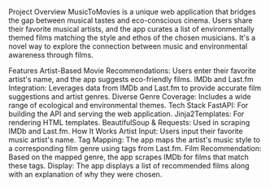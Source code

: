 Project Overview
MusicToMovies is a unique web application that bridges the gap between musical tastes and eco-conscious cinema. Users share their favorite musical artists, and the app curates a list of environmentally themed films matching the style and ethos of the chosen musicians. It's a novel way to explore the connection between music and environmental awareness through films.

Features
Artist-Based Movie Recommendations: Users enter their favorite artist's name, and the app suggests eco-friendly films.
IMDb and Last.fm Integration: Leverages data from IMDb and Last.fm to provide accurate film suggestions and artist genres.
Diverse Genre Coverage: Includes a wide range of ecological and environmental themes.
Tech Stack
FastAPI: For building the API and serving the web application.
Jinja2Templates: For rendering HTML templates.
BeautifulSoup & Requests: Used in scraping IMDb and Last.fm.
How It Works
Artist Input: Users input their favorite music artist's name.
Tag Mapping: The app maps the artist's music style to a corresponding film genre using tags from Last.fm.
Film Recommendation: Based on the mapped genre, the app scrapes IMDb for films that match these tags.
Display: The app displays a list of recommended films along with an explanation of why they were chosen.
